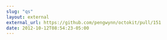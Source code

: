 ```yaml
---
slug: "qs"
layout: external
external_url: https://github.com/pengwynn/octokit/pull/151
date: 2012-10-12T08:54:23-05:00
---
```

